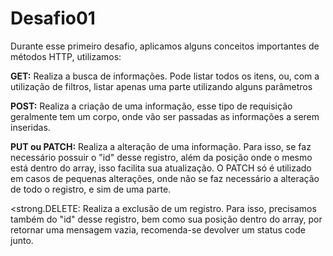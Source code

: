 # Desafio01
Durante esse primeiro desafio, aplicamos alguns conceitos importantes de métodos HTTP, utilizamos:

 <strong> GET:</strong> Realiza a busca de informações. Pode listar todos os itens, ou, com a utilização de filtros, listar apenas uma parte utilizando alguns parâmetros 

 <strong> POST:</strong> Realiza a criação de uma informação, esse tipo de requisição geralmente tem um corpo, onde vão ser passadas as informações a serem inseridas.

 <strong>PUT ou PATCH:</strong> Realiza a alteração de uma informação. Para isso, se faz necessário possuir o "id" desse registro, além da posição onde o mesmo está dentro do array, isso facilita sua atualização. O PATCH só é utilizado em casos de pequenas alterações, onde não se faz necessário a alteração de todo o registro, e sim de uma parte.

 <strong.DELETE:</strong> Realiza a exclusão de um registro. Para isso, precisamos também do "id" desse registro, bem como sua posição dentro do array, por retornar uma mensagem vazia, recomenda-se devolver um status code junto.



